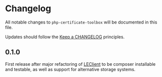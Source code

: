 # Changelog

All notable changes to `php-certificate-toolbox` will be documented in this file.

Updates should follow the [Keep a CHANGELOG](http://keepachangelog.com/) principles.

## 0.1.0 

First release after major refactoring of [LEClient](https://github.com/yourivw/leclient) 
to be composer installable and testable, as well as support for alternative storage
systems.

